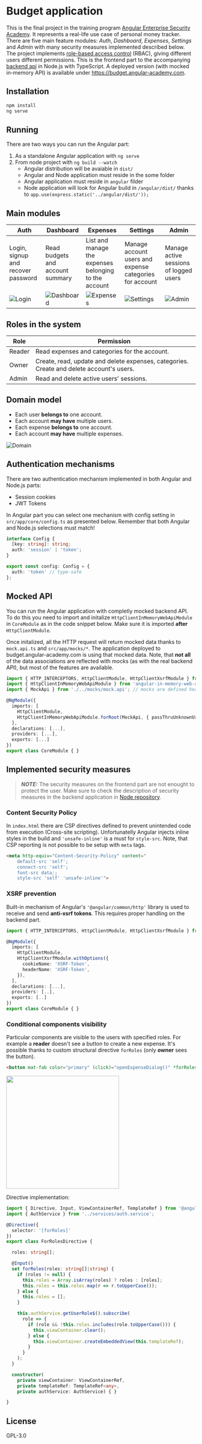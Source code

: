 # Budget application

This is the final project in the training program [Angular Enterprise Security Academy](https://angular-academy.com/security). It represents a real-life use case of personal money tracker. There are five main feature modules: *Auth*, *Dashboard*, *Expenses*, *Settings* and *Admin* with many security measures implemented described below. The project implements [role-based access control](https://en.wikipedia.org/wiki/Role-based_access_control) (RBAC), giving different users different permissions. This is the frontend part to the accompanying [backend api](https://github.com/bartosz-io/budget-node) in Node.js with TypeScript. A deployed version (with mocked in-memory API) is available under https://budget.angular-academy.com.

## Installation

```bash
npm install
ng serve
```

## Running

There are two ways you can run the Angular part:

1) As a standalone Angular application with `ng serve`
2) From node project with `ng build --watch`
    - Angular distribution will be avaiable in `dist/`
    - Angular and Node application must reside in the some folder
    - Angular application must reside in `angular` filder
    - Node application will look for Angular build in `/angular/dist/` thanks to `app.use(express.static('../angular/dist/'));`

## Main modules

| Auth | Dashboard | Expenses | Settings | Admin |
| ------ |  ------ | ------ | ----- | ----- |
| Login, signup and recover password | Read budgets and account summary | List and manage the expenses belonging to the account | Manage account users and expense categories for account | Manage active sessions of logged users |
| ![Login](/docs/login.png) | ![Dashboard](/docs/dashboard.png) | ![Expenses](/docs/expenses.png) | ![Settings](/docs/settings.png) | ![Admin](/docs/admin.png) |

## Roles in the system

| Role | Permission |
| ------ | ------ |
| Reader | Read expenses and categories for the account. |
| Owner | Create, read, update and delete expenses, categories. Create and delete account's users.  |
| Admin | Read and delete active users' sessions. |

## Domain model

- Each user **belongs to** one account.
- Each account **may have** multiple users.
- Each expense **belongs to** one account.
- Each account **may have** multiple expenses.

![Domain](/docs/domain%20model.png)

## Authentication mechanisms

There are two authentication mechanism implemented in both Angular and Node.js parts:

- Session cookies
- JWT Tokens

In Angular part you can select one mechanism with config setting in `src/app/core/config.ts` as presented below.
Remember that both Angular and Node.js selections must match!

```ts
interface Config {
  [key: string]: string;
  auth: 'session' | 'token';
}

export const config: Config = {
  auth: 'token' // type-safe
};
```

## Mocked API

You can run the Angular application with completly mocked backend API. To do this you need to import and initalize `HttpClientInMemoryWebApiModule` in `CoreModule` as in the code snippet below. Make sure it is imported **after** `HttpClientModule`.

Once initalized, all the HTTP request will return mocked data thanks to `mock.api.ts` and `src/app/mocks/*`. The application deployed to budget.angular-academy.com is using that mocked data. Note, that **not all** of the data associations are reflected with mocks (as with the real backend API), but most of the features are available.

```ts
import { HTTP_INTERCEPTORS, HttpClientModule, HttpClientXsrfModule } from '@angular/common/http';
import { HttpClientInMemoryWebApiModule } from 'angular-in-memory-web-api';
import { MockApi } from './../mocks/mock.api'; // mocks are defined here 😎

@NgModule({
  imports: [
    HttpClientModule,
    HttpClientInMemoryWebApiModule.forRoot(MockApi, { passThruUnknownUrl: true, delay: 1000 }),
  ],
  declarations: [...],
  providers: [...],
  exports: [...]
})
export class CoreModule { }
```

## Implemented security measures

> **_NOTE:_**  The security measures on the frontend part are not enought to protect the user. Make sure to check the description of security measures in the backend application in [Node repository](https://github.com/bartosz-io/budget-node).

### Content Security Policy

In `index.html` there are CSP directives defined to prevent unintended code from execution (Cross-site scripting). Unfortunatelly Angular injects inline styles in the build and `'unsafe-inline'` is a must for `style-src`. Note, that CSP reporting is not possible to be setup with `meta` tags.

```html
<meta http-equiv="Content-Security-Policy" content="
    default-src 'self';
    connect-src 'self';
    font-src data:;
    style-src 'self' 'unsafe-inline'">
```

### XSRF prevention

Built-in mechanism of Angular's `'@angular/common/http'` library is used to receive and send **anti-xsrf tokens**. This requires proper handling on the backend part.

```ts
import { HTTP_INTERCEPTORS, HttpClientModule, HttpClientXsrfModule } from '@angular/common/http';

@NgModule({
  imports: [
    HttpClientModule,
    HttpClientXsrfModule.withOptions({
      cookieName: 'XSRF-Token',
      headerName: 'XSRF-Token',
    }),
  ],
  declarations: [...],
  providers: [..],
  exports: [..]
})
export class CoreModule { }
```

### Conditional components visibility

Particular components are visible to the users with specified roles. For example a **reader** doesn't see a button to create a new expense. It's possible thanks to custom structural directive `forRoles` (only **owner** sees the button).

```html
<button mat-fab color="primary" (click)="openExpenseDialog()" *forRoles="['owner']">+</button>
```

<img src="/docs/reader expenses.png" width="300">

Directive implementation:

```ts
import { Directive, Input, ViewContainerRef, TemplateRef } from '@angular/core';
import { AuthService } from '../services/auth.service';

@Directive({
  selector: '[forRoles]'
})
export class ForRolesDirective {

  roles: string[];

  @Input()
  set forRoles(roles: string[]|string) {
    if (roles != null) {
      this.roles = Array.isArray(roles) ? roles : [roles];
      this.roles = this.roles.map(r => r.toUpperCase());
    } else {
      this.roles = [];
    }

    this.authService.getUserRole$().subscribe(
      role => {
        if (role && !this.roles.includes(role.toUpperCase())) {
          this.viewContainer.clear();
        } else {
          this.viewContainer.createEmbeddedView(this.templateRef);
        }
      }
    );
  }

  constructor(
    private viewContainer: ViewContainerRef,
    private templateRef: TemplateRef<any>,
    private authService: AuthService) { }

}

```

## License

GPL-3.0
